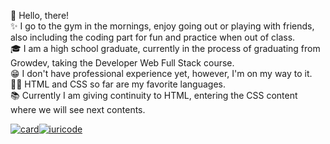 👋 Hello, there!
<br>
✨ I go to the gym in the mornings, enjoy going out or playing with friends, also including the coding part for fun and practice when out of class.
<br>
🎓 I am a high school graduate, currently in the process of graduating from Growdev, taking the Developer Web Full Stack course.
<br>
😁 I don't have professional experience yet, however, I'm on my way to it.
<br>
👨‍💻 HTML and CSS so far are my favorite languages.
<br>
📚 Currently I am giving continuity to HTML, entering the CSS content where we will see next contents.
<br>

[![card](https://github-readme-stats.vercel.app/api?username=djon4thaN&theme=dark)](https://github.com/anuraghazra/github-readme-stats)[![iuricode](https://github-readme-stats.vercel.app/api/top-langs/?username=iuricode&hide=html&layout=compact=true&theme=dark)](https://github.com/anuraghazra/github-readme-stats)

<!---
djon4thaN/djon4thaN is a ✨ special ✨ repository because its `README.md` (this file) appears on your GitHub profile.
You can click the Preview link to take a look at your changes.
--->
